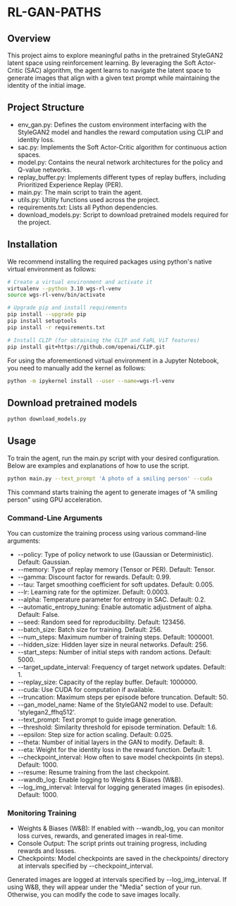 # RL-GAN-PATHS

## Overview
This project aims to explore meaningful paths in the pretrained StyleGAN2 latent space using reinforcement learning. By leveraging the Soft Actor-Critic (SAC) algorithm, the agent learns to navigate the latent space to generate images that align with a given text prompt while maintaining the identity of the initial image.

## Project Structure

- env_gan.py: Defines the custom environment interfacing with the StyleGAN2 model and handles the reward computation using CLIP and identity loss.
- sac.py: Implements the Soft Actor-Critic algorithm for continuous action spaces.
- model.py: Contains the neural network architectures for the policy and Q-value networks.
- replay_buffer.py: Implements different types of replay buffers, including Prioritized Experience Replay (PER).
- main.py: The main script to train the agent.
- utils.py: Utility functions used across the project.
- requirements.txt: Lists all Python dependencies.
- download_models.py: Script to download pretrained models required for the project.

## Installation

We recommend installing the required packages using python's native virtual environment as follows:

```bash
# Create a virtual environment and activate it
virtualenv --python 3.10 wgs-rl-venv
source wgs-rl-venv/bin/activate

# Upgrade pip and install requirements
pip install --upgrade pip
pip install setuptools
pip install -r requirements.txt

# Install CLIP (for obtaining the CLIP and FaRL ViT features)
pip install git+https://github.com/openai/CLIP.git
```

For using the aforementioned virtual environment in a Jupyter Notebook, you need to manually add the kernel as follows:

```bash
python -m ipykernel install --user --name=wgs-rl-venv
```



## Download pretrained models

```bash
python download_models.py
```

## Usage
To train the agent, run the main.py script with your desired configuration. Below are examples and explanations of how to use the script.

```bash
python main.py --text_prompt 'A photo of a smiling person' --cuda
```
This command starts training the agent to generate images of "A smiling person" using GPU acceleration.

### Command-Line Arguments
You can customize the training process using various command-line arguments:

- --policy: Type of policy network to use (Gaussian or Deterministic). Default: Gaussian.
- --memory: Type of replay memory (Tensor or PER). Default: Tensor.
- --gamma: Discount factor for rewards. Default: 0.99.
- --tau: Target smoothing coefficient for soft updates. Default: 0.005.
- --lr: Learning rate for the optimizer. Default: 0.0003.
- --alpha: Temperature parameter for entropy in SAC. Default: 0.2.
- --automatic_entropy_tuning: Enable automatic adjustment of alpha. Default: False.
- --seed: Random seed for reproducibility. Default: 123456.
- --batch_size: Batch size for training. Default: 256.
- --num_steps: Maximum number of training steps. Default: 1000001.
- --hidden_size: Hidden layer size in neural networks. Default: 256.
- --start_steps: Number of initial steps with random actions. Default: 5000.
- --target_update_interval: Frequency of target network updates. Default: 1.
- --replay_size: Capacity of the replay buffer. Default: 1000000.
- --cuda: Use CUDA for computation if available.
- --truncation: Maximum steps per episode before truncation. Default: 50.
- --gan_model_name: Name of the StyleGAN2 model to use. Default: 'stylegan2_ffhq512'.
- --text_prompt: Text prompt to guide image generation.
- --threshold: Similarity threshold for episode termination. Default: 1.6.
- --epsilon: Step size for action scaling. Default: 0.025.
- --theta: Number of initial layers in the GAN to modify. Default: 8.
- --eta: Weight for the identity loss in the reward function. Default: 1.
- --checkpoint_interval: How often to save model checkpoints (in steps). Default: 1000.
- --resume: Resume training from the last checkpoint.
- --wandb_log: Enable logging to Weights & Biases (W&B).
- --log_img_interval: Interval for logging generated images (in episodes). Default: 1000.

### Monitoring Training
- Weights & Biases (W&B): If enabled with --wandb_log, you can monitor loss curves, rewards, and generated images in real-time.
- Console Output: The script prints out training progress, including rewards and losses.
- Checkpoints: Model checkpoints are saved in the checkpoints/ directory at intervals specified by --checkpoint_interval.

Generated images are logged at intervals specified by --log_img_interval. If using W&B, they will appear under the "Media" section of your run. Otherwise, you can modify the code to save images locally.